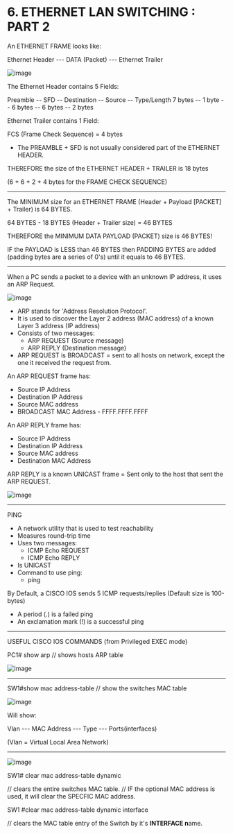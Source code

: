 # 6. ETHERNET LAN SWITCHING : PART 2

An ETHERNET FRAME looks like:

Ethernet Header --- DATA (Packet) --- Ethernet Trailer

![image](https://github.com/vanhoangkha/CCNA_Course_Notes/assets/images/placeholder.png)


The Ethernet Header contains 5 Fields:

Preamble -- SFD -- Destination -- Source -- Type/Length
7 bytes  -- 1 byte -- 6 bytes -- 6 bytes --   2 bytes

Ethernet Trailer contains 1 Field:

FCS (Frame Check Sequence) = 4 bytes

- The PREAMBLE + SFD is not usually considered part of the ETHERNET HEADER.

THEREFORE the size of the ETHERNET HEADER + TRAILER is 18 bytes

(6 + 6 + 2 + 4 bytes for the FRAME CHECK SEQUENCE)

---

The MINIMUM size for an ETHERNET FRAME (Header + Payload [PACKET] + Trailer) is 64 BYTES.

64 BYTES - 18 BYTES (Header + Trailer size) = 46 BYTES

THEREFORE the MINIMUM DATA PAYLOAD (PACKET) size is 46 BYTES!

IF the PAYLOAD is LESS than 46 BYTES then PADDING BYTES are added (padding bytes are a series of 0's) until it equals to 46 BYTES.

---

When a PC sends a packet to a device with an unknown IP address, it uses an ARP Request.

![image](https://github.com/vanhoangkha/CCNA_Course_Notes/assets/images/placeholder.png)


- ARP stands for 'Address Resolution Protocol'.
- It is used to discover the Layer 2 address (MAC address) of a known Layer 3 address (IP address)
- Consists of two messages:
    - ARP REQUEST (Source message)
    - ARP REPLY (Destination message)
- ARP REQUEST is BROADCAST = sent to all hosts on network, except the one it received the request from.

An ARP REQUEST frame has:

- Source IP Address
- Destination IP Address
- Source MAC address
- BROADCAST MAC Address - FFFF.FFFF.FFFF

An ARP REPLY frame has:

- Source IP Address
- Destination IP Address
- Source MAC address
- Destination MAC Address

ARP REPLY is a known UNICAST frame = Sent only to the host that sent the ARP REQUEST.

![image](https://github.com/vanhoangkha/CCNA_Course_Notes/assets/images/placeholder.png)


---

PING

- A network utility that is used to test reachability
- Measures round-trip time
- Uses two messages:
    - ICMP Echo REQUEST
    - ICMP Echo REPLY
- Is UNICAST
- Command to use ping:
    - ping <ip-address>

By Default, a CISCO IOS sends 5 ICMP requests/replies
(Default size is 100-bytes)

- A period (.) is a failed ping
- An exclamation mark (!) is a successful ping

---

USEFUL CISCO IOS COMMANDS (from Privileged EXEC mode)

PC1# show arp // shows hosts ARP table

![image](https://github.com/vanhoangkha/CCNA_Course_Notes/assets/images/placeholder.png)


---

SW1#show mac address-table // show the switches MAC table

![image](https://github.com/vanhoangkha/CCNA_Course_Notes/assets/images/placeholder.png)


Will show:

Vlan --- MAC Address --- Type --- Ports(interfaces)

(Vlan = Virtual Local Area Network)

---

![image](https://github.com/vanhoangkha/CCNA_Course_Notes/assets/images/placeholder.png)


SW1# clear mac address-table dynamic <optional MAC address>

// clears the entire switches MAC table.
// IF the optional MAC address is used, it will clear the SPECFIC MAC address.

SW1 #clear mac address-table dynamic interface <optional Interface>

// clears the MAC table entry of the Switch by it's **INTERFACE n**ame.
